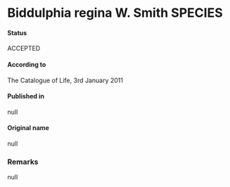 Biddulphia regina W. Smith SPECIES
=======

#### Status
ACCEPTED

#### According to
The Catalogue of Life, 3rd January 2011

#### Published in
null

#### Original name
null

### Remarks
null